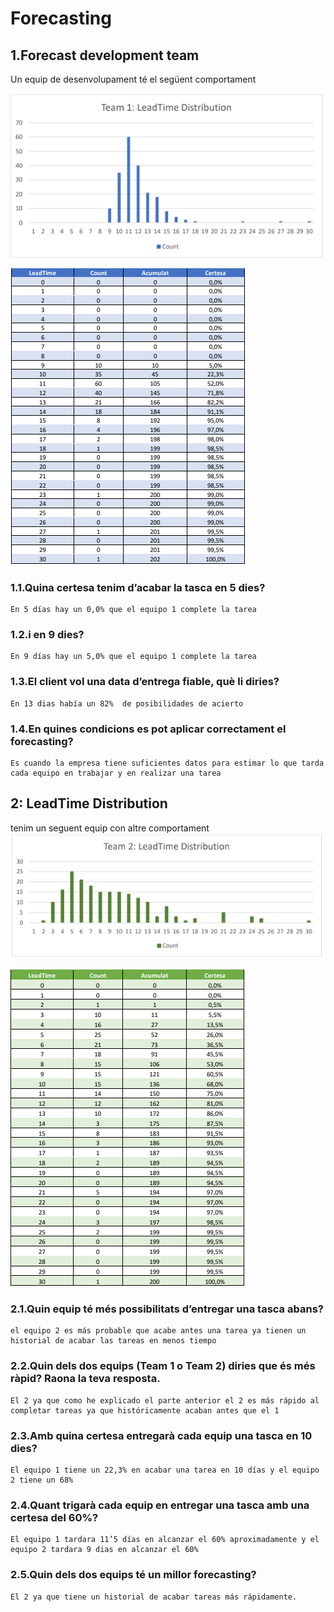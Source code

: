 # Forecasting
## 1.Forecast development team
Un equip de desenvolupament té el següent comportament
    
![Equipo 1 estadistica 1](forecastingequipo1,1.png)

![Equipo 1 estadistica 2](forecastingteam1,2.png)

### 1.1.Quina certesa tenim d’acabar la tasca en 5 dies?

    En 5 días hay un 0,0% que el equipo 1 complete la tarea

### 1.2.i en 9 dies?

    En 9 días hay un 5,0% que el equipo 1 complete la tarea

### 1.3.El client vol una data d’entrega fiable, què li diries?

    En 13 dias había un 82%  de posibilidades de acierto

### 1.4.En quines condicions es pot aplicar correctament el forecasting?

    Es cuando la empresa tiene suficientes datos para estimar lo que tarda cada equipo en trabajar y en realizar una tarea

## 2: LeadTime Distribution
 tenim un seguent equip con altre comportament
![Equipo 2 estadistica 1](forecastingequipo2,1.png)

![Equipo 2 estadistica 2](forecastingequipo2,2.png)

### 2.1.Quin equip té més possibilitats d’entregar una tasca abans? 

    el equipo 2 es más probable que acabe antes una tarea ya tienen un historial de acabar las tareas en menos tiempo

### 2.2.Quin dels dos equips (Team 1 o Team 2) diries que és més ràpid? Raona la teva resposta. 
    
    El 2 ya que como he explicado el parte anterior el 2 es más rápido al completar tareas ya que históricamente acaban antes que el 1

### 2.3.Amb quina certesa entregarà cada equip una tasca en 10 dies? 
    
    El equipo 1 tiene un 22,3% en acabar una tarea en 10 días y el equipo 2 tiene un 68%
    
### 2.4.Quant trigarà cada equip en entregar una tasca amb una certesa del 60%? 
    
    El equipo 1 tardara 11’5 días en alcanzar el 60% aproximadamente y el equipo 2 tardara 9 dias en alcanzar el 60%

### 2.5.Quin dels dos equips té un millor forecasting?

    El 2 ya que tiene un historial de acabar tareas más rápidamente.
